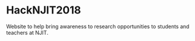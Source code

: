 # HackNJIT2018
Website to help bring awareness to research opportunities to students and teachers at NJIT.
 
